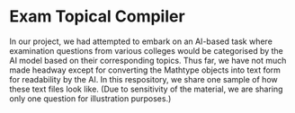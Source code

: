 # Exam Topical Compiler

In our project, we had attempted to embark on an AI-based task where examination questions from various colleges would be categorised by the AI model based on their corresponding topics. Thus far, we have not much made headway except for converting the Mathtype objects into text form for readability by the AI. In this respository, we share one sample of how these text files look like. (Due to sensitivity of the material, we are sharing only one question for illustration purposes.)
